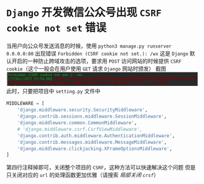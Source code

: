 # `Django` 开发微信公众号出现 `CSRF cookie not set` 错误

当用户向公众号发送消息的时候，使用
`python3 manage.py runserver 0.0.0.0:80`
出现错误 `Forbidden (CSRF cookie not set.): /wx`
这是 `Django` 默认开启的一种防止跨域攻击的选项，要求用 `POST` 访问网站的时候提供 `CSRF cookie`（这个一般会在用户使用 `GET` 请求 `Django` 网站时颁发）
截图
![DeepinScreenshot_select-area_20171017210442.png](./img/pic1.png)
此时，只要把项目中 `setting.py` 文件中

``` python
MIDDLEWARE = [
    'django.middleware.security.SecurityMiddleware',
    'django.contrib.sessions.middleware.SessionMiddleware',
    'django.middleware.common.CommonMiddleware',
    # 'django.middleware.csrf.CsrfViewMiddleware',
    'django.contrib.auth.middleware.AuthenticationMiddleware',
    'django.contrib.messages.middleware.MessageMiddleware',
    'django.middleware.clickjacking.XFrameOptionsMiddleware',
]
```

第四行注释掉即可，关闭整个项目的 `CSRF`，这种方法可以快速解决这个问题
但是只关闭对应的 `url` 的处理函数更加优雅（请搜索 *局部关闭 `crsf`*）
